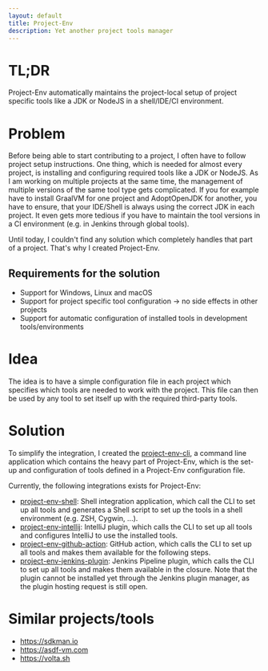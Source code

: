 ```yaml
---
layout: default
title: Project-Env
description: Yet another project tools manager
---
```


# TL;DR
Project-Env automatically maintains the project-local setup of project specific tools like a JDK or NodeJS in a shell/IDE/CI environment.

# Problem

Before being able to start contributing to a project, I often have to follow project setup instructions. One thing, which is needed for almost every project, is installing and configuring required tools like a JDK or NodeJS. As I am working on multiple projects at the same time, the management of multiple versions of the same tool type gets complicated. If you for example have to install GraalVM for one project and AdoptOpenJDK for another, you have to ensure, that your IDE/Shell is always using the correct JDK in each project. It even gets more tedious if you have to maintain the tool versions in a CI environment (e.g. in Jenkins through global tools).

Until today, I couldn't find any solution which completely handles that part of a project. That's why I created Project-Env.

## Requirements for the solution
* Support for Windows, Linux and macOS
* Support for project specific tool configuration &#8594; no side effects in other projects
* Support for automatic configuration of installed tools in development tools/environments

# Idea

The idea is to have a simple configuration file in each project which specifies which tools are needed to work with the project. This file can then be used by any tool to set itself up with the required third-party tools.

# Solution

To simplify the integration, I created the [project-env-cli](https://github.com/Project-Env/project-env-cli), a command line application which contains the heavy part of Project-Env, which is the set-up and configuration of tools defined in a Project-Env configuration file.

Currently, the following integrations exists for Project-Env: 
* [project-env-shell](https://github.com/Project-Env/project-env-shell): Shell integration application, which call the CLI to set up all tools and generates a Shell script to set up the tools in a shell environment (e.g. ZSH, Cygwin, ...).
* [project-env-intellij](https://github.com/Project-Env/project-env-intellij-plugin): IntelliJ plugin, which calls the CLI to set up all tools and configures IntelliJ to use the installed tools.
* [project-env-github-action](https://github.com/Project-Env/project-env-github-action): GitHub action, which calls the CLI to set up all tools and makes them available for the following steps.
* [project-env-jenkins-plugin](https://github.com/Project-Env/project-env-jenkins-plugin): Jenkins Pipeline plugin, which calls the CLI to set up all tools and makes them available in the closure. Note that the plugin cannot be installed yet through the Jenkins plugin manager, as the plugin hosting request is still open.

# Similar projects/tools
* https://sdkman.io
* https://asdf-vm.com
* https://volta.sh
